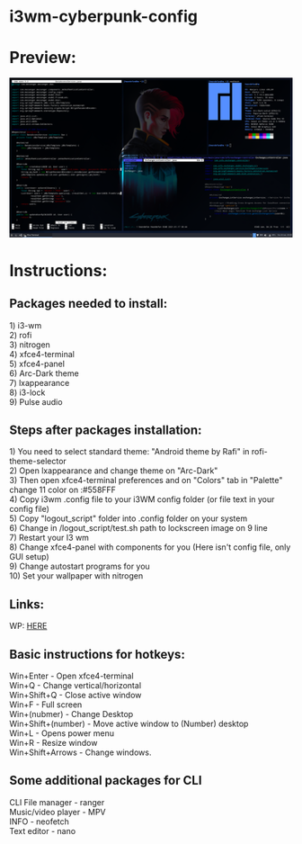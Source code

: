 # i3wm-cyberpunk-config
<h1>Preview:</h1>
<img src="https://raw.githubusercontent.com/hwandefan/i3wm-cyberpunk-config/master/README_IMAGE.png"/>

<h1>Instructions:</h1>
<h2>Packages needed to install:</h2>
<p>
  1) i3-wm <br />
  2) rofi <br />
  3) nitrogen <br />
  4) xfce4-terminal <br />
  5) xfce4-panel <br />
  6) Arc-Dark theme <br />
  7) lxappearance <br />
  8) i3-lock <br />
  9) Pulse audio
</p>

<h2>Steps after packages installation:</h2>
<p>
  1) You need to select standard theme: "Android theme by Rafi" in rofi-theme-selector <br />
  2) Open lxappearance and change theme on "Arc-Dark"  <br />
  3) Then open xfce4-terminal preferences and on "Colors" tab in "Palette" change 11 color on :#558FFF <br />
  4) Copy i3wm .config file to your i3WM config folder (or file text in your config file) <br />
  5) Copy "logout_script" folder into .config folder on your system <br />
  6) Change in /logout_script/test.sh path to lockscreen image on 9 line<br />
  7) Restart your I3 wm <br />
  8) Change xfce4-panel with components for you (Here isn't config file, only GUI setup) <br />
  9) Change autostart programs for you <br />
  10) Set your wallpaper with nitrogen
  </p>

<h2>Links:</h2>
<p>WP: <a href="https://images.wallpapersden.com/image/download/cyberpunk-2077-female-v-minimalist_bGhpbmuUmZqaraWkpJRobWllrWdpZWU.jpg">HERE</a></p>

<h2>Basic instructions for hotkeys:</h2>
<p>
  Win+Enter - Open xfce4-terminal<br />
  Win+Q - Change vertical/horizontal<br />
  Win+Shift+Q - Close active window<br />
  Win+F - Full screen<br />
  Win+(nubmer) - Change Desktop<br />
  Win+Shift+(number) - Move active window to (Number) desktop<br />
  Win+L - Opens power menu<br />
  Win+R - Resize window<br />
  Win+Shift+Arrows - Change windows.
   </p>
   

   <h2>Some additional packages for CLI</h2>
  <p>
    CLI File manager - ranger <br />
    Music/video player - MPV <br />
    INFO - neofetch <br />
    Text editor - nano <br />
  </p>
